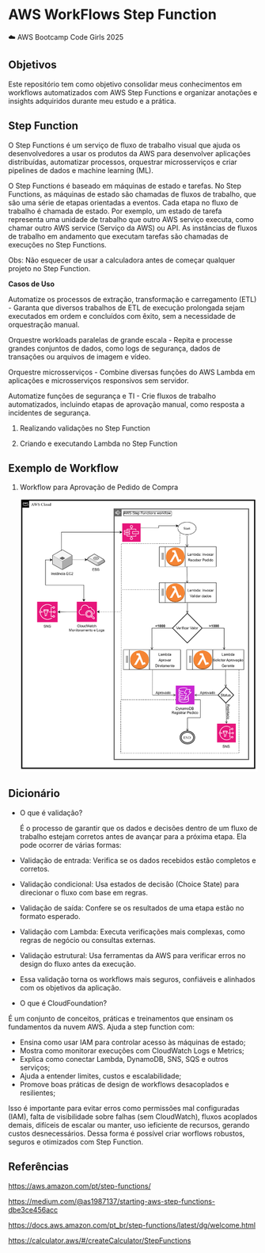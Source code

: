 # AWS WorkFlows Step Function
☁️ AWS Bootcamp Code Girls 2025


## Objetivos ##
Este repositório tem como objetivo consolidar meus conhecimentos em workflows automatizados com AWS Step Functions e organizar anotações e insights adquiridos durante meu estudo e a prática.

## Step Function ##

O Step Functions é um serviço de fluxo de trabalho visual que ajuda os desenvolvedores a usar os produtos da AWS para desenvolver aplicações distribuídas, automatizar processos, orquestrar microsserviços e criar pipelines de dados e machine learning (ML).

O Step Functions é baseado em máquinas de estado e tarefas. No Step Functions, as máquinas de estado são chamadas de fluxos de trabalho, que são uma série de etapas orientadas a eventos. Cada etapa no fluxo de trabalho é chamada de estado. Por exemplo, um estado de tarefa representa uma unidade de trabalho que outro AWS serviço executa, como chamar outro AWS service (Serviço da AWS) ou API. As instâncias de fluxos de trabalho em andamento que executam tarefas são chamadas de execuções no Step Functions.

Obs: Não esquecer de usar a calculadora antes de começar qualquer projeto no Step Function.

**Casos de Uso** 

Automatize os processos de extração, transformação e carregamento (ETL) -
Garanta que diversos trabalhos de ETL de execução prolongada sejam executados em ordem e concluídos com êxito, sem a necessidade de orquestração manual.

Orquestre workloads paralelas de grande escala -
Repita e processe grandes conjuntos de dados, como logs de segurança, dados de transações ou arquivos de imagem e vídeo.

Orquestre microsserviços - 
Combine diversas funções do AWS Lambda em aplicações e microsserviços responsivos sem servidor.

Automatize funções de segurança e TI - 
Crie fluxos de trabalho automatizados, incluindo etapas de aprovação manual, como resposta a incidentes de segurança.

1. Realizando validações no Step Function
   
2. Criando e executando Lambda no Step Function

   

## Exemplo de Workflow ##

1. Workflow para Aprovação de Pedido de Compra

  
   <img src="./images/AWS WorkFlows Aprovação de Pedido de Compra.svg" width="600" />
   

## Dicionário ##

+ O que é validação?

  É o processo de garantir que os dados e decisões dentro de um fluxo de trabalho estejam corretos antes de avançar para a próxima etapa. Ela pode ocorrer de várias formas:

- Validação de entrada: Verifica se os dados recebidos estão completos e corretos.

- Validação condicional: Usa estados de decisão (Choice State) para direcionar o fluxo com base em regras.

- Validação de saída: Confere se os resultados de uma etapa estão no formato esperado.

- Validação com Lambda: Executa verificações mais complexas, como regras de negócio ou consultas externas.

- Validação estrutural: Usa ferramentas da AWS para verificar erros no design do fluxo antes da execução.

- Essa validação torna os workflows mais seguros, confiáveis e alinhados com os objetivos da aplicação.

  
+ O que é CloudFoundation?

É um conjunto de conceitos, práticas e treinamentos que ensinam os fundamentos da nuvem AWS.
Ajuda a step function com:

- Ensina como usar IAM para controlar acesso às máquinas de estado;
- Mostra como monitorar execuções com CloudWatch Logs e Metrics;
- Explica como conectar Lambda, DynamoDB, SNS, SQS e outros serviços;
- Ajuda a entender limites, custos e escalabilidade;
- Promove boas práticas de design de workflows desacoplados e resilientes;
  
Isso é importante para evitar erros como permissões mal configuradas (IAM), falta de visibilidade sobre falhas (sem CloudWatch), fluxos acoplados demais, difíceis de escalar ou manter, uso ieficiente de recursos, gerando custos desnecessários. Dessa forma é possível criar worflows robustos, seguros e otimizados com Step Function.

## Referências ##

https://aws.amazon.com/pt/step-functions/

https://medium.com/@as1987137/starting-aws-step-functions-dbe3ce456acc

https://docs.aws.amazon.com/pt_br/step-functions/latest/dg/welcome.html

https://calculator.aws/#/createCalculator/StepFunctions



